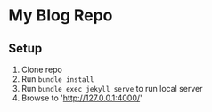 # My Blog Repo

## Setup
1. Clone repo
2. Run `bundle install`
3. Run `bundle exec jekyll serve` to run local server
4. Browse to 'http://127.0.0.1:4000/'
